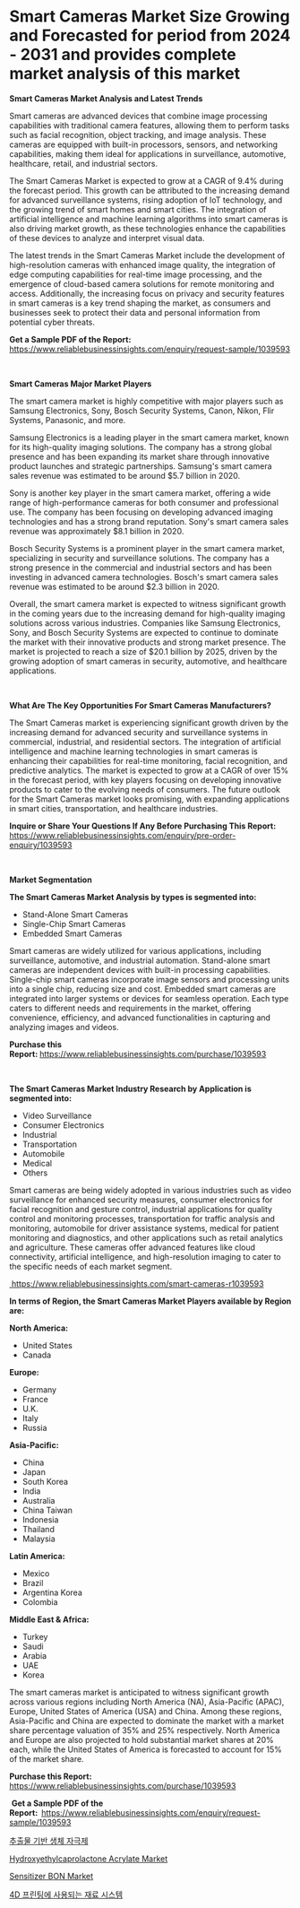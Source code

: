 <p><h1>Smart Cameras Market Size Growing and Forecasted for period from 2024 - 2031 and provides complete market analysis of this market</h1></p><p><strong>Smart Cameras Market Analysis and Latest Trends</strong></p>
<p><p>Smart cameras are advanced devices that combine image processing capabilities with traditional camera features, allowing them to perform tasks such as facial recognition, object tracking, and image analysis. These cameras are equipped with built-in processors, sensors, and networking capabilities, making them ideal for applications in surveillance, automotive, healthcare, retail, and industrial sectors.</p><p>The Smart Cameras Market is expected to grow at a CAGR of 9.4% during the forecast period. This growth can be attributed to the increasing demand for advanced surveillance systems, rising adoption of IoT technology, and the growing trend of smart homes and smart cities. The integration of artificial intelligence and machine learning algorithms into smart cameras is also driving market growth, as these technologies enhance the capabilities of these devices to analyze and interpret visual data.</p><p>The latest trends in the Smart Cameras Market include the development of high-resolution cameras with enhanced image quality, the integration of edge computing capabilities for real-time image processing, and the emergence of cloud-based camera solutions for remote monitoring and access. Additionally, the increasing focus on privacy and security features in smart cameras is a key trend shaping the market, as consumers and businesses seek to protect their data and personal information from potential cyber threats.</p></p>
<p><strong>Get a Sample PDF of the Report:&nbsp;</strong> <a href="https://www.reliablebusinessinsights.com/enquiry/request-sample/1039593">https://www.reliablebusinessinsights.com/enquiry/request-sample/1039593</a></p>
<p>&nbsp;</p>
<p><strong>Smart Cameras Major Market Players</strong></p>
<p><p>The smart camera market is highly competitive with major players such as Samsung Electronics, Sony, Bosch Security Systems, Canon, Nikon, Flir Systems, Panasonic, and more. </p><p>Samsung Electronics is a leading player in the smart camera market, known for its high-quality imaging solutions. The company has a strong global presence and has been expanding its market share through innovative product launches and strategic partnerships. Samsung's smart camera sales revenue was estimated to be around $5.7 billion in 2020.</p><p>Sony is another key player in the smart camera market, offering a wide range of high-performance cameras for both consumer and professional use. The company has been focusing on developing advanced imaging technologies and has a strong brand reputation. Sony's smart camera sales revenue was approximately $8.1 billion in 2020.</p><p>Bosch Security Systems is a prominent player in the smart camera market, specializing in security and surveillance solutions. The company has a strong presence in the commercial and industrial sectors and has been investing in advanced camera technologies. Bosch's smart camera sales revenue was estimated to be around $2.3 billion in 2020.</p><p>Overall, the smart camera market is expected to witness significant growth in the coming years due to the increasing demand for high-quality imaging solutions across various industries. Companies like Samsung Electronics, Sony, and Bosch Security Systems are expected to continue to dominate the market with their innovative products and strong market presence. The market is projected to reach a size of $20.1 billion by 2025, driven by the growing adoption of smart cameras in security, automotive, and healthcare applications.</p></p>
<p>&nbsp;</p>
<p><strong>What Are The Key Opportunities For Smart Cameras Manufacturers?</strong></p>
<p><p>The Smart Cameras market is experiencing significant growth driven by the increasing demand for advanced security and surveillance systems in commercial, industrial, and residential sectors. The integration of artificial intelligence and machine learning technologies in smart cameras is enhancing their capabilities for real-time monitoring, facial recognition, and predictive analytics. The market is expected to grow at a CAGR of over 15% in the forecast period, with key players focusing on developing innovative products to cater to the evolving needs of consumers. The future outlook for the Smart Cameras market looks promising, with expanding applications in smart cities, transportation, and healthcare industries.</p></p>
<p><strong>Inquire or Share Your Questions If Any Before Purchasing This Report:</strong> <a href="https://www.reliablebusinessinsights.com/enquiry/pre-order-enquiry/1039593">https://www.reliablebusinessinsights.com/enquiry/pre-order-enquiry/1039593</a></p>
<p>&nbsp;</p>
<p><strong>Market Segmentation</strong></p>
<p><strong>The Smart Cameras Market Analysis by types is segmented into:</strong></p>
<p><ul><li>Stand-Alone Smart Cameras</li><li>Single-Chip Smart Cameras</li><li>Embedded Smart Cameras</li></ul></p>
<p><p>Smart cameras are widely utilized for various applications, including surveillance, automotive, and industrial automation. Stand-alone smart cameras are independent devices with built-in processing capabilities. Single-chip smart cameras incorporate image sensors and processing units into a single chip, reducing size and cost. Embedded smart cameras are integrated into larger systems or devices for seamless operation. Each type caters to different needs and requirements in the market, offering convenience, efficiency, and advanced functionalities in capturing and analyzing images and videos.</p></p>
<p><strong>Purchase this Report:&nbsp;</strong><a href="https://www.reliablebusinessinsights.com/purchase/1039593">https://www.reliablebusinessinsights.com/purchase/1039593</a></p>
<p>&nbsp;</p>
<p><strong>The Smart Cameras Market Industry Research by Application is segmented into:</strong></p>
<p><ul><li>Video Surveillance</li><li>Consumer Electronics</li><li>Industrial</li><li>Transportation</li><li>Automobile</li><li>Medical</li><li>Others</li></ul></p>
<p><p>Smart cameras are being widely adopted in various industries such as video surveillance for enhanced security measures, consumer electronics for facial recognition and gesture control, industrial applications for quality control and monitoring processes, transportation for traffic analysis and monitoring, automobile for driver assistance systems, medical for patient monitoring and diagnostics, and other applications such as retail analytics and agriculture. These cameras offer advanced features like cloud connectivity, artificial intelligence, and high-resolution imaging to cater to the specific needs of each market segment.</p></p>
<p><a href="https://www.reliablebusinessinsights.com/smart-cameras-r1039593">&nbsp;https://www.reliablebusinessinsights.com/smart-cameras-r1039593</a></p>
<p><strong>In terms of Region, the Smart Cameras Market Players available by Region are:</strong></p>
<p>
    <p> <strong> North America: </strong>
        <ul>
            <li>United States</li>
            <li>Canada</li>
        </ul>
        </p> 
    <p> <strong> Europe: </strong>
        <ul>
            <li>Germany</li>
            <li>France</li>
            <li>U.K.</li>
            <li>Italy</li>
            <li>Russia</li>
        </ul>
        </p> 
    <p> <strong> Asia-Pacific: </strong>
        <ul>
            <li>China</li>
            <li>Japan</li>
            <li>South Korea</li>
            <li>India</li>
            <li>Australia</li>
            <li>China Taiwan</li>
            <li>Indonesia</li>
            <li>Thailand</li>
            <li>Malaysia</li>
        </ul>
        </p> 
    <p> <strong> Latin America: </strong>
        <ul>
            <li>Mexico</li>
            <li>Brazil</li>
            <li>Argentina Korea</li>
            <li>Colombia</li>
        </ul>
        </p> 
    <p> <strong> Middle East & Africa: </strong>
        <ul>
            <li>Turkey</li>
            <li>Saudi</li>
            <li>Arabia</li>
            <li>UAE</li>
            <li>Korea</li>
        </ul>
    </p>
    </p>
<p><p>The smart cameras market is anticipated to witness significant growth across various regions including North America (NA), Asia-Pacific (APAC), Europe, United States of America (USA) and China. Among these regions, Asia-Pacific and China are expected to dominate the market with a market share percentage valuation of 35% and 25% respectively. North America and Europe are also projected to hold substantial market shares at 20% each, while the United States of America is forecasted to account for 15% of the market share.</p></p>
<p><strong>Purchase this Report: </strong><a href="https://www.reliablebusinessinsights.com/purchase/1039593">https://www.reliablebusinessinsights.com/purchase/1039593</a></p>
<p>&nbsp;<strong>Get a Sample PDF of the Report:&nbsp;&nbsp;</strong><a href="https://www.reliablebusinessinsights.com/enquiry/request-sample/1039593">https://www.reliablebusinessinsights.com/enquiry/request-sample/1039593</a></p>
<p><strong></strong></p>
<p><p><a href="https://github.com/wallacBahrtyinger567686/Market-Research-Report-List-2/blob/main/2891831146535.md">추출물 기반 생체 자극제</a></p><p><a href="https://github.com/kathiaseamanalvaradovlprc2h/Market-Research-Report-List-3/blob/main/hydroxyethylcaprolactone-acrylate-market.md">Hydroxyethylcaprolactone Acrylate Market</a></p><p><a href="https://github.com/EbonyHane1955/Market-Research-Report-List-1/blob/main/sensitizer-bon-market.md">Sensitizer BON Market</a></p><p><a href="https://github.com/WilburKihn5676/Market-Research-Report-List-2/blob/main/6628422146534.md">4D 프린팅에 사용되는 재료 시스템</a></p></p>